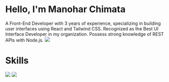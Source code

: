 
# Hello, I'm Manohar Chimata
A Front-End Developer with 3 years of experience, specializing in building user interfaces using React and Tailwind CSS. Recognized as the Best UI Interface Developer in my organization. Possess strong knowledge of REST APIs with Node.js.
<a href="https://www.linkedin.com/in/manohar-chimata-943424210/"><img src="https://upload.wikimedia.org/wikipedia/commons/8/81/LinkedIn_icon.svg" /></a>

# Skills

<a href="https://www.linkedin.com/in/manohar-chimata-943424210/"><img src="https://upload.wikimedia.org/wikipedia/commons/thumb/3/30/React_Logo_SVG.svg/100px-React_Logo_SVG.svg.png"/></a>
<a href="https://www.linkedin.com/in/manohar-chimata-943424210/"><img src="https://upload.wikimedia.org/wikipedia/commons/thumb/9/99/Unofficial_JavaScript_logo_2.svg/100px-Unofficial_JavaScript_logo_2.svg.png"/></a>



